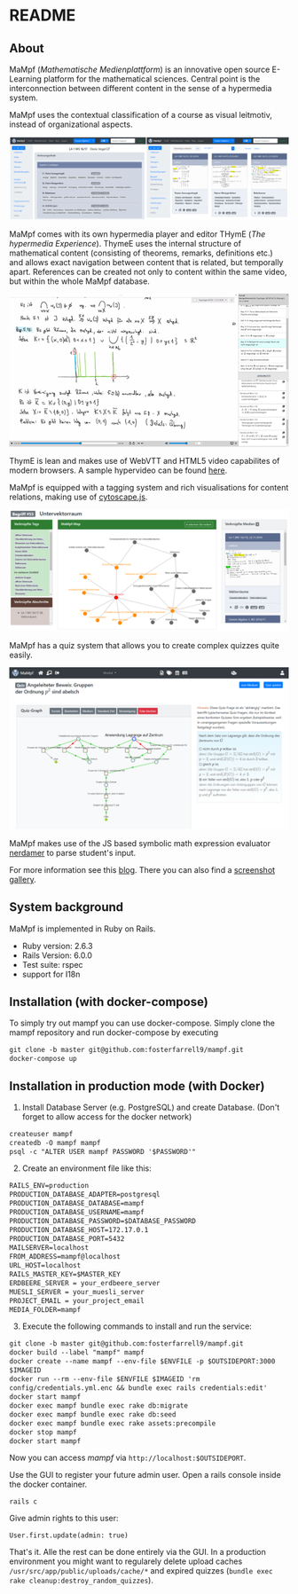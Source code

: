 # README

## About

MaMpf (*Mathematische Medienplattform*) is an innovative open source E-Learning platform for the mathematical sciences.
Central point is the interconnection between different content in the sense
of a hypermedia system.

MaMpf uses the contextual classification of a course as visual leitmotiv,
instead of organizational aspects.

![mampf-gui](public/mampf-gui-transparent.png)

MaMpf comes with its own hypermedia player and editor THymE
(*The hypermedia Experience*). ThymeE uses the internal structure of
mathematical content (consisting of theorems, remarks, definitions etc.) and allows
exact navigation between content that is related, but temporally apart.
References can be created not only to content within the same video, but within
the whole MaMpf database.

![thyme](public/thyme.png)

ThymE is lean and makes use of WebVTT and HTML5 video capabilites
of modern browsers. A sample hypervideo can be found
[here](https://mampf.mathi.uni-heidelberg.de/media/384/play).

MaMpf is equipped with a tagging system and rich visualisations for content relations,
making use of [cytoscape.js](http://js.cytoscape.org/).

![tags](public/tag_visualisation.png)

MaMpf has a quiz system that allows you to create complex quizzes quite easily.

![quizzes](public/quizzes.png)

MaMpf makes use of the JS based symbolic math expression evaluator
[nerdamer](https://github.com/jiggzson/nerdamer) to parse student's input.


For more information see this [blog](https://mampfdev.wordpress.com).
There you can also find a [screenshot gallery](https://mampfdev.wordpress.com/gallery/).
## System background

MaMpf is implemented in Ruby on Rails.

* Ruby version: 2.6.3
* Rails Version: 6.0.0
* Test suite: rspec
* support for I18n

## Installation (with docker-compose)

To simply try out mampf you can use docker-compose. Simply clone the mampf repository and run docker-compose by executing
```
git clone -b master git@github.com:fosterfarrell9/mampf.git
docker-compose up
```


## Installation in production mode (with Docker)

 1. Install Database Server (e.g. PostgreSQL) and create Database.
   (Don't forget to allow access for the docker network)
```
createuser mampf
createdb -O mampf mampf
psql -c "ALTER USER mampf PASSWORD '$PASSWORD'"
```
 2. Create an environment file like this:
```
RAILS_ENV=production
PRODUCTION_DATABASE_ADAPTER=postgresql
PRODUCTION_DATABASE_DATABASE=mampf
PRODUCTION_DATABASE_USERNAME=mampf
PRODUCTION_DATABASE_PASSWORD=$DATABASE_PASSWORD
PRODUCTION_DATABASE_HOST=172.17.0.1
PRODUCTION_DATABASE_PORT=5432
MAILSERVER=localhost
FROM_ADDRESS=mampf@localhost
URL_HOST=localhost
RAILS_MASTER_KEY=$MASTER_KEY
ERDBEERE_SERVER = your_erdbeere_server
MUESLI_SERVER = your_muesli_server
PROJECT_EMAIL = your_project_email
MEDIA_FOLDER=mampf
```
 3. Execute the following commands to install and run the service:
```
git clone -b master git@github.com:fosterfarrell9/mampf.git
docker build --label "mampf" mampf
docker create --name mampf --env-file $ENVFILE -p $OUTSIDEPORT:3000 $IMAGEID
docker run --rm --env-file $ENVFILE $IMAGEID 'rm config/credentials.yml.enc && bundle exec rails credentials:edit'
docker start mampf
docker exec mampf bundle exec rake db:migrate
docker exec mampf bundle exec rake db:seed
docker exec mampf bundle exec rake assets:precompile
docker stop mampf
docker start mampf
```
Now you can access *mampf* via `http://localhost:$OUTSIDEPORT`.

Use the GUI to register your future admin user.
Open a rails console inside the docker container.
```
rails c
```
Give admin rights to this user:
```
User.first.update(admin: true)
```
That's it. Alle the rest can be done entirely via the GUI. In a production environment you might want to regularely delete upload caches `/usr/src/app/public/uploads/cache/*` and expired quizzes (`bundle exec rake cleanup:destroy_random_quizzes`).
